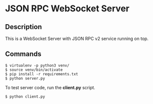 # JSON RPC WebSocket Server

## Description
This is a WebSocket Server with JSON RPC v2 service running on top.

## Commands

```console
$ virtualenv -p python3 venv/
$ source venv/bin/activate
$ pip install -r requirements.txt
$ python server.py
```

To test server code, run the **client.py** script.
```console
$ python client.py
```
